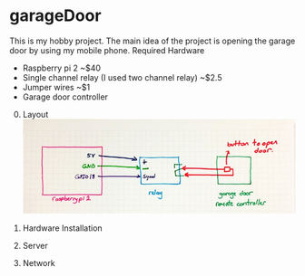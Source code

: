 # garageDoor

This is my hobby project. The main idea of the project is opening the garage door by using my mobile phone. 
Required Hardware
- Raspberry pi 2 ~$40
- Single channel relay (I used two channel relay) ~$2.5
- Jumper wires ~$1
- Garage door controller


0. Layout
![Image of Layout](https://github.com/ykulah/garageDoor/blob/master/docu/layout.jpg)
1. Hardware Installation

2. Server 

3. Network
